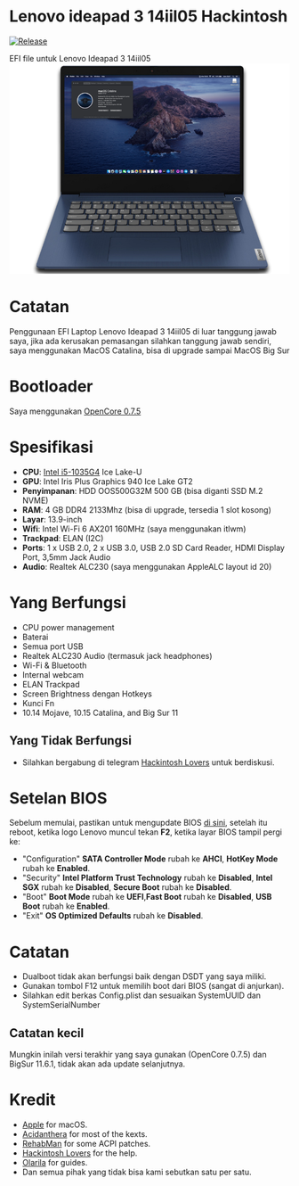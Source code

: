 # Lenovo ideapad 3 14iil05 Hackintosh
[![Release](https://img.shields.io/badge/download-release-blue.svg)]()

EFI file untuk Lenovo Ideapad 3 14iil05
![](images/lenovo.png)

# Catatan
Penggunaan EFI Laptop Lenovo Ideapad 3 14iil05 di luar tanggung jawab saya, jika ada kerusakan pemasangan silahkan tanggung jawab sendiri, saya menggunakan MacOS Catalina, bisa di upgrade sampai MacOS Big Sur

# Bootloader
Saya menggunakan [OpenCore 0.7.5](https://github.com/acidanthera/OpenCorePkg)

# Spesifikasi
- <b>CPU</b>: [Intel i5-1035G4](https://ark.intel.com/content/www/id/id/ark/products/196591/intel-core-i5-1035g4-processor-6m-cache-up-to-3-70-ghz.html) Ice Lake-U
- <b>GPU</b>: Intel Iris Plus Graphics 940 Ice Lake GT2 
- <b>Penyimpanan</b>: HDD OOS500G32M 500 GB (bisa diganti SSD M.2 NVME)
- <b>RAM</b>: 4 GB DDR4 2133Mhz (bisa di upgrade, tersedia 1 slot kosong)
- <b>Layar</b>: 13.9-inch
- <b>Wifi</b>: Intel Wi-Fi 6 AX201 160MHz (saya menggunakan itlwm)
- <b>Trackpad</b>: ELAN (I2C)
- <b>Ports</b>: 1 x USB 2.0, 2 x USB 3.0, USB 2.0 SD Card Reader, HDMI Display Port, 3,5mm Jack Audio
- <b>Audio</b>: Realtek ALC230 (saya menggunakan AppleALC layout id 20)

# Yang Berfungsi
- CPU power management 
- Baterai
- Semua port USB
- Realtek ALC230 Audio (termasuk jack headphones)
- Wi-Fi & Bluetooth
- Internal webcam
- ELAN Trackpad
- Screen Brightness dengan Hotkeys
- Kunci Fn
- 10.14 Mojave, 10.15 Catalina, and Big Sur 11

## Yang Tidak Berfungsi
- Silahkan bergabung di telegram [Hackintosh Lovers](https://t.me/HackintoshLover) untuk berdiskusi.

# Setelan BIOS
Sebelum memulai, pastikan untuk mengupdate BIOS [di sini](https://pcsupport.lenovo.com/id/en/products/laptops-and-netbooks/3-series/ideapad-3-14iil05/downloads/driver-list/), setelah itu reboot, ketika logo Lenovo muncul tekan <b>F2</b>, ketika layar BIOS tampil pergi ke: 
- "Configuration" <b>SATA Controller Mode</b> rubah ke <b>AHCI</b>, <b>HotKey Mode</b> rubah ke <b>Enabled</b>.
- "Security" <b>Intel Platform Trust Technology</b> rubah ke <b>Disabled</b>, <b>Intel SGX</b> rubah ke <b>Disabled</b>, <b>Secure Boot</b> rubah ke <b>Disabled</b>.
- "Boot" <b>Boot Mode</b> rubah ke <b>UEFI</b>,<b>Fast Boot</b> rubah ke <b>Disabled</b>, <b>USB Boot</b> rubah ke <b>Enabled</b>.
- "Exit" <b>OS Optimized Defaults</b> rubah ke <b>Disabled</b>.

# Catatan
- Dualboot tidak akan berfungsi baik dengan DSDT yang saya miliki.
- Gunakan tombol F12 untuk memilih boot dari BIOS (sangat di anjurkan).
- Silahkan edit berkas Config.plist dan sesuaikan SystemUUID dan SystemSerialNumber

## Catatan kecil
Mungkin inilah versi terakhir yang saya gunakan (OpenCore 0.7.5) dan BigSur 11.6.1, tidak akan ada update selanjutnya.

# Kredit
- [Apple](https://www.apple.com) for macOS.
- [Acidanthera](https://github.com/acidanthera) for most of the kexts.
- [RehabMan](https://github.com/RehabMan) for some ACPI patches.
- [Hackintosh Lovers](https://t.me/HackintoshLover) for the help.
- [Olarila](https://www.olarila.com) for guides.
- Dan semua pihak yang tidak bisa kami sebutkan satu per satu.
